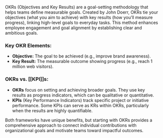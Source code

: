 OKRs (Objectives and Key Results) are a goal-setting methodology that helps teams define measurable goals. Created by John Doerr, OKRs tie your objectives (what you aim to achieve) with key results (how you’ll measure progress), linking high-level goals to everyday tasks. This method enhances employee engagement and goal alignment by establishing clear and ambitious goals. 

### Key OKR Elements:
- **Objective:** The goal to be achieved (e.g., improve brand awareness).
- **Key Result:** The measurable outcome showing progress (e.g., reach 1 million web visitors).

### OKRs vs. [[KPI]]s:
- **OKRs** focus on setting and achieving broader goals. They use key results as progress indicators, which can be qualitative or quantitative.
- **KPIs** (Key Performance Indicators) track specific project or initiative performance. Some KPIs can serve as KRs within OKRs, particularly when the results are highly quantifiable.

Both frameworks have unique benefits, but starting with OKRs provides a comprehensive approach to connect individual contributions with organizational goals and motivate teams toward impactful outcomes. 